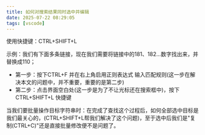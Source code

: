 ```yaml
---
title: 如何对搜索结果同时选中并编辑
date: 2025-07-22 08:29:05
tags: [vscode]
---
```


使用快捷键：CTRL+SHIFT+L

<!-- more -->

示例：我们有下面多条链接，现在我们需要将链接中的181、182...数字找出来，并替换成110；

- 第一步：按下CTRL+F 并在右上角启用正则表达式 输入匹配规则(这一步在解决本文的问题中，并不重要，重要的是第二步)
- 第二步：点击界面空白处(这一步是为了不让光标还在搜索框中)，按下CTRL+SHIFT+L 快捷键

当我们要批量操作目标字符串时：在完成了查找这个过程后，如何全部选中目标是我们最关心的，(CTRL+SHIFT+L帮我们解决了这个问题)，至于选中后我们是"复制(CTRL+C)"还是直接批量修改便不是问题了。
